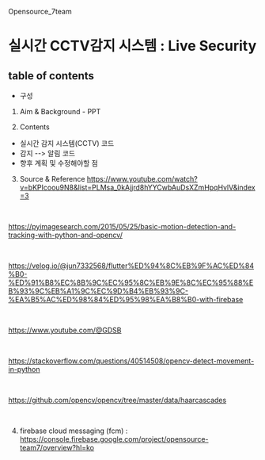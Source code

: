 Opensource_7team
# 실시간 CCTV감지 시스템 : Live Security

## table of contents
* 구성
1. Aim & Background - PPT

2. Contents
- 실시간 감지 시스템(CCTV) 코드
- 감지 --> 알림 코드
- 향후 계획 및 수정해야할 점
            
3. Source & Reference
https://www.youtube.com/watch?v=bKPIcoou9N8&list=PLMsa_0kAjjrd8hYYCwbAuDsXZmHpqHvlV&index=3​

​

https://pyimagesearch.com/2015/05/25/basic-motion-detection-and-tracking-with-python-and-opencv/​

​

https://velog.io/@jun7332568/flutter%ED%94%8C%EB%9F%AC%ED%84%B0-%ED%91%B8%EC%8B%9C%EC%95%8C%EB%9E%8C%EC%95%88%EB%93%9C%EB%A1%9C%EC%9D%B4%EB%93%9C-%EA%B5%AC%ED%98%84%ED%95%98%EA%B8%B0-with-firebase​

​

https://www.youtube.com/@GDSB​

​

https://stackoverflow.com/questions/40514508/opencv-detect-movement-in-python​

​

https://github.com/opencv/opencv/tree/master/data/haarcascades​

​


4. firebase cloud messaging (fcm)
: https://console.firebase.google.com/project/opensource-team7/overview?hl=ko
